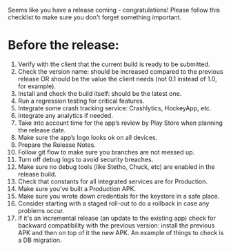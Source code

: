 Seems like you have a release coming - congratulations!
Please follow this checklist to make sure you don't forget something important.

# Before the release:
1. Verify with the client that the current build is ready to be submitted.
2. Check the version name: should be increased compared to the previous release OR should be the value the client needs (not 0.1 instead of 1.0, for example).
3. Install and check the build itself: should be the latest one.
4. Run a regression testing for critical features.
5. Integrate some crash tracking service: Crashlytics, HockeyApp, etc.
6. Integrate any analytics if needed.
7. Take into account time for the app’s review by Play Store when planning the release date.
8. Make sure the app’s logo looks ok on all devices.
9. Prepare the Release Notes.
10. Follow git flow to make sure you branches are not messed up.
11. Turn off debug logs to avoid security breaches.
12. Make sure no debug tools (like Stetho, Chuck, etc) are enabled in the release build.
13. Check that constants for all integrated services are for Production.
14. Make sure you’ve built a Production APK.
15. Make sure you wrote down credentials for the keystore in a safe place.
16. Consider starting with a staged roll-out to do a rollback in case any problems occur.
17. If it's an incremental release (an update to the existing app) check for backward compatibility with the previous version: install the previous APK and then on top of it the new APK. An example of things to check is a DB migration.
